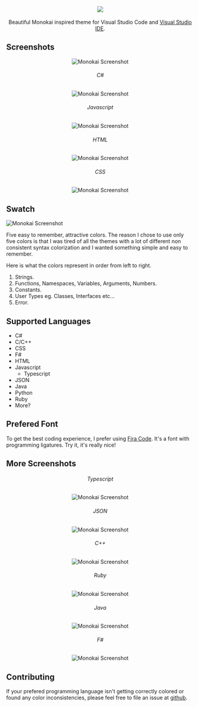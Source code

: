 <h2 align="center"><img src="https://github.com/pushqrdx/monokai-oblique-vscode/raw/master/static/logo.png"></h2>
<p align="center">Beautiful Monokai inspired theme for Visual Studio Code and <a href="https://github.com/pushqrdx/monokai">Visual Studio IDE</a>.</p>

## Screenshots

<div align="center">

![Monokai Screenshot](https://github.com/pushqrdx/monokai-oblique-vscode/raw/master/static/main.png)

###### C# ######
![Monokai Screenshot](https://github.com/pushqrdx/monokai-oblique-vscode/raw/master/static/csharp.png)
###### Javascript ######
![Monokai Screenshot](https://github.com/pushqrdx/monokai-oblique-vscode/raw/master/static/javascript.png)
###### HTML ######
![Monokai Screenshot](https://github.com/pushqrdx/monokai-oblique-vscode/raw/master/static/html.png)
###### CSS ######
![Monokai Screenshot](https://github.com/pushqrdx/monokai-oblique-vscode/raw/master/static/css.png)

</div>

## Swatch

![Monokai Screenshot](https://github.com/pushqrdx/monokai-oblique-vscode/raw/master/static/swatch.png)

Five easy to remember, attractive colors. The reason I chose to use only five colors is that I was tired of all the themes with a lot of different non consistent syntax colorization and I wanted something simple and easy to remember.

Here is what the colors represent in order from left to right.

1. Strings.
2. Functions, Namespaces, Variables, Arguments, Numbers.
3. Constants.
4. User Types eg. Classes, Interfaces etc...
5. Error.

## Supported Languages

- C#
- C/C++
- CSS
- F#
- HTML
- Javascript
    - Typescript
- JSON
- Java
- Python
- Ruby
- More?

## Prefered Font

To get the best coding experience, I prefer using [Fira Code](https://github.com/tonsky/FiraCode). It's a font with programming ligatures. Try it, it's really nice!

## More Screenshots

<div align="center">

###### Typescript ######
![Monokai Screenshot](https://github.com/pushqrdx/monokai-oblique-vscode/raw/master/static/typescript.png)
###### JSON ######
![Monokai Screenshot](https://github.com/pushqrdx/monokai-oblique-vscode/raw/master/static/json.png)
###### C++ ######
![Monokai Screenshot](https://github.com/pushqrdx/monokai-oblique-vscode/raw/master/static/cplusplus.png)
###### Ruby ######
![Monokai Screenshot](https://github.com/pushqrdx/monokai-oblique-vscode/raw/master/static/ruby.png)
###### Java ######
![Monokai Screenshot](https://github.com/pushqrdx/monokai-oblique-vscode/raw/master/static/java.png)
###### F# ######
![Monokai Screenshot](https://github.com/pushqrdx/monokai-oblique-vscode/raw/master/static/fsharp.png)

</div>

## Contributing

If your prefered programming language isn't getting correctly colored or found any color inconsistencies, please feel free to file an issue at [github](https://github.com/pushqrdx/monokai-oblique-vscode).